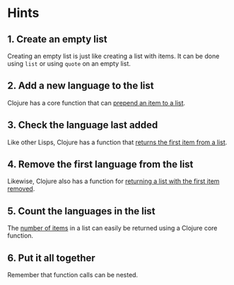# Hints

## 1. Create an empty list

Creating an empty list is just like creating a list with items. It can be done using `list` or using `quote` on an empty list.

## 2. Add a new language to the list

Clojure has a core function that can [prepend an item to a list](https://clojuredocs.org/clojure.core/cons).

## 3. Check the language last added

Like other Lisps, Clojure has a function that [returns the first item from a list](https://clojuredocs.org/clojure.core/first).

## 4. Remove the first language from the list

Likewise, Clojure also has a function for [returning a list with the first item removed](https://clojuredocs.org/clojure.core/rest).

## 5. Count the languages in the list

The [number of items](https://clojuredocs.org/clojure.core/count) in a list can easily be returned using a Clojure core function.

## 6. Put it all together

Remember that function calls can be nested.
